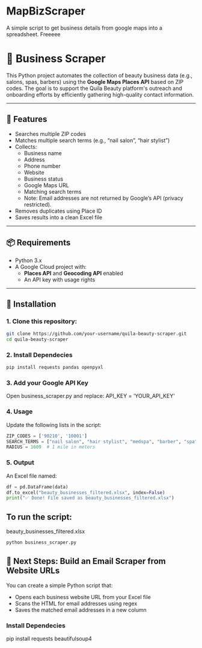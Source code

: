 # MapBizScraper
A simple script to get business details from google maps into a spreadsheet. Freeeee

# 🧼 Business Scraper

This Python project automates the collection of beauty business data (e.g., salons, spas, barbers) using the **Google Maps Places API** based on ZIP codes. The goal is to support the Quila Beauty platform's outreach and onboarding efforts by efficiently gathering high-quality contact information.

---

## 🚀 Features

- Searches multiple ZIP codes
- Matches multiple search terms (e.g., “nail salon”, “hair stylist”)
- Collects:
  - Business name
  - Address
  - Phone number
  - Website
  - Business status
  - Google Maps URL
  - Matching search terms
  - Note: Email addresses are not returned by Google’s API (privacy restricted).
- Removes duplicates using Place ID
- Saves results into a clean Excel file

---

## 📦 Requirements 

- Python 3.x
- A Google Cloud project with:
  - **Places API** and **Geocoding API** enabled
  - An API key with usage rights

---

## 🧰 Installation

### 1. Clone this repository:
```bash
git clone https://github.com/your-username/quila-beauty-scraper.git
cd quila-beauty-scraper
```
### 2. Install Dependecies
```bash
pip install requests pandas openpyxl
```
### 3. Add your Google API Key
Open business_scraper.py and replace:
API_KEY = 'YOUR_API_KEY'

### 4. Usage
Update the following lists in the script:

```python
ZIP_CODES = ['90210', '10001']
SEARCH_TERMS = ["nail salon", "hair stylist", "medspa", "barber", "spa"]
RADIUS = 1609  # 1 mile in meters
```

### 5. Output
An Excel file named:
```python
df = pd.DataFrame(data)
df.to_excel("beauty_businesses_filtered.xlsx", index=False)
print("✅ Done! File saved as beauty_businesses_filtered.xlsx")
```


## To run the script:
beauty_businesses_filtered.xlsx
```bash
python business_scraper.py
```



## 🧠 Next Steps: Build an Email Scraper from Website URLs
You can create a simple Python script that:

- Opens each business website URL from your Excel file
- Scans the HTML for email addresses using regex
- Saves the matched email addresses in a new column

### Install Dependecies
pip install requests beautifulsoup4
